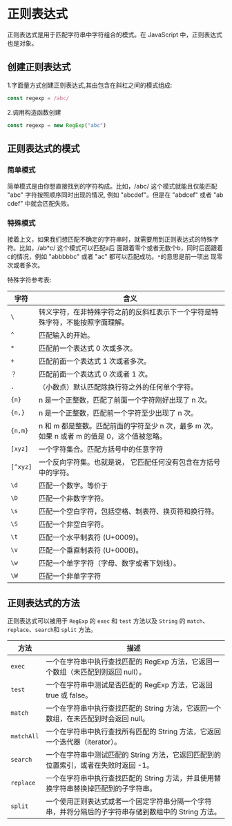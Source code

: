 # 正则表达式

正则表达式是用于匹配字符串中字符组合的模式。在 JavaScript 中，正则表达式也是对象。

## 创建正则表达式

1.字面量方式创建正则表达式,其由包含在斜杠之间的模式组成:
```js
const regexp = /abc/
```
2.调用构造函数创建
```js
const regexp = new RegExp("abc")
```
## 正则表达式的模式

### 简单模式

简单模式是由你想直接找到的字符构成。比如，/abc/ 这个模式就能且仅能匹配 "abc" 字符按照顺序同时出现的情况,
例如 "abcdef"。但是在 "abdcef" 或者 "ab cdef" 中就会匹配失败。

### 特殊模式

接着上文，如果我们想匹配不确定的字符串时，就需要用到正则表达式的特殊字符。比如，/ab*c/ 这个模式可以匹配a后
面跟着零个或者无数个b，同时后面跟着c的情况，例如 "abbbbbc" 或者 "ac" 都可以匹配成功。`*`的意思是前一项出
现零次或者多次。

特殊字符参考表:

| 字符       | 含义                                                      |
|----------|---------------------------------------------------------|
| `\`      | 转义字符，在非特殊字符之前的反斜杠表示下一个字符是特殊字符，不能按照字面理解。                 |
| `^`      | 匹配输入的开始。                                                |
| `*`      | 匹配前一个表达式 0 次或多次。                                        |
| `+`      | 匹配前面一个表达式 1 次或者多次。                                      |
| `？`      | 匹配前面一个表达式 0 次或者 1 次。                                    |
| `.`      | （小数点）默认匹配除换行符之外的任何单个字符。                                 |
| `{n}`    | n 是一个正整数，匹配了前面一个字符刚好出现了 n 次。                            |
| `{n,} `  | n 是一个正整数，匹配前一个字符至少出现了 n 次。                              |
| `{n,m}`  | n 和 m 都是整数。匹配前面的字符至少 n 次，最多 m 次。如果 n 或者 m 的值是 0，这个值被忽略。 |
| `[xyz]`  | 一个字符集合。匹配方括号中的任意字符                                      |
| `[^xyz]` | 一个反向字符集。也就是说， 它匹配任何没有包含在方括号中的字符。                        |
| `\d`     | 匹配一个数字。等价于                                              |
| `\D`     | 匹配一个非数字字符。                                              |
| `\s`     | 匹配一个空白字符，包括空格、制表符、换页符和换行符。                              |
| `\S`     | 匹配一个非空白字符。                                              |
| `\t`     | 匹配一个水平制表符 (U+0009)。                                     |
| `\v`     | 匹配一个垂直制表符 (U+000B)。                                     |
| `\w`     | 匹配一个单字字符（字母、数字或者下划线）。                                   |
| `\W`     | 匹配一个非单字字符                                               |

## 正则表达式的方法

正则表达式可以被用于 `RegExp` 的 `exec` 和 `test` 方法以及 `String` 的 `match`、`replace`、`search`和 `split` 方法。

| 方法         | 描述                                                     |
|------------|--------------------------------------------------------|
| `exec`     | 一个在字符串中执行查找匹配的 RegExp 方法，它返回一个数组（未匹配到则返回 null）。        |
| `test`     | 	一个在字符串中测试是否匹配的 RegExp 方法，它返回 true 或 false。            |
| `match`    | 一个在字符串中执行查找匹配的 String 方法，它返回一个数组，在未匹配到时会返回 null。       |
| `matchAll` | 一个在字符串中执行查找所有匹配的 String 方法，它返回一个迭代器（iterator）。         |
| `search`   | 一个在字符串中测试匹配的 String 方法，它返回匹配到的位置索引，或者在失败时返回 -1。        |
| `replace`  | 一个在字符串中执行查找匹配的 String 方法，并且使用替换字符串替换掉匹配到的子字符串。         |
| `split`    | 一个使用正则表达式或者一个固定字符串分隔一个字符串，并将分隔后的子字符串存储到数组中的 String 方法。 |